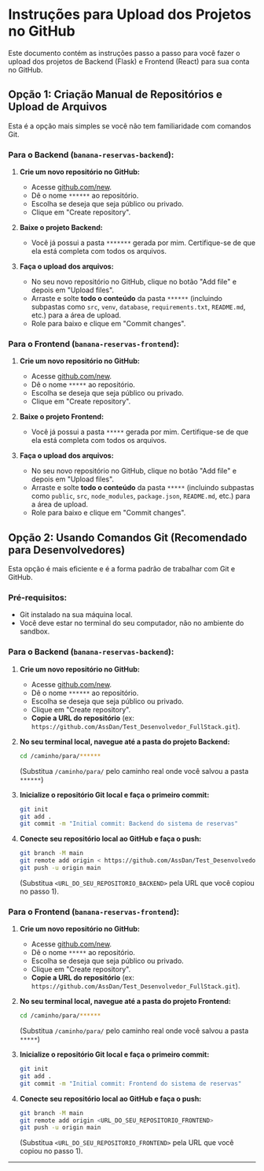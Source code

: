 # Instruções para Upload dos Projetos no GitHub

Este documento contém as instruções passo a passo para você fazer o upload dos projetos de Backend (Flask) e Frontend (React) para sua conta no GitHub.

## Opção 1: Criação Manual de Repositórios e Upload de Arquivos

Esta é a opção mais simples se você não tem familiaridade com comandos Git.

### Para o Backend (`banana-reservas-backend`):

1.  **Crie um novo repositório no GitHub:**
    *   Acesse [github.com/new](https://github.com/new).
    *   Dê o nome `******` ao repositório.
    *   Escolha se deseja que seja público ou privado.
    *   Clique em "Create repository".

2.  **Baixe o projeto Backend:**
    *   Você já possui a pasta `*******` gerada por mim. Certifique-se de que ela está completa com todos os arquivos.

3.  **Faça o upload dos arquivos:**
    *   No seu novo repositório no GitHub, clique no botão "Add file" e depois em "Upload files".
    *   Arraste e solte **todo o conteúdo** da pasta `******` (incluindo subpastas como `src`, `venv`, `database`, `requirements.txt`, `README.md`, etc.) para a área de upload.
    *   Role para baixo e clique em "Commit changes".

### Para o Frontend (`banana-reservas-frontend`):

1.  **Crie um novo repositório no GitHub:**
    *   Acesse [github.com/new](https://github.com/new).
    *   Dê o nome `*****` ao repositório.
    *   Escolha se deseja que seja público ou privado.
    *   Clique em "Create repository".

2.  **Baixe o projeto Frontend:**
    *   Você já possui a pasta `*****` gerada por mim. Certifique-se de que ela está completa com todos os arquivos.

3.  **Faça o upload dos arquivos:**
    *   No seu novo repositório no GitHub, clique no botão "Add file" e depois em "Upload files".
    *   Arraste e solte **todo o conteúdo** da pasta `*****` (incluindo subpastas como `public`, `src`, `node_modules`, `package.json`, `README.md`, etc.) para a área de upload.
    *   Role para baixo e clique em "Commit changes".

## Opção 2: Usando Comandos Git (Recomendado para Desenvolvedores)

Esta opção é mais eficiente e é a forma padrão de trabalhar com Git e GitHub.

### Pré-requisitos:
- Git instalado na sua máquina local.
- Você deve estar no terminal do seu computador, não no ambiente do sandbox.

### Para o Backend (`banana-reservas-backend`):

1.  **Crie um novo repositório no GitHub:**
    *   Acesse [github.com/new](https://github.com/new).
    *   Dê o nome `******` ao repositório.
    *   Escolha se deseja que seja público ou privado.
    *   Clique em "Create repository".
    *   **Copie a URL do repositório** (ex: `https://github.com/AssDan/Test_Desenvolvedor_FullStack.git`).

2.  **No seu terminal local, navegue até a pasta do projeto Backend:**
    ```bash
    cd /caminho/para/******
    ```
    (Substitua `/caminho/para/` pelo caminho real onde você salvou a pasta `******`)

3.  **Inicialize o repositório Git local e faça o primeiro commit:**
    ```bash
    git init
    git add .
    git commit -m "Initial commit: Backend do sistema de reservas"
    ```

4.  **Conecte seu repositório local ao GitHub e faça o push:**
    ```bash
    git branch -M main
    git remote add origin < https://github.com/AssDan/Test_Desenvolvedor_FullStack.git>
    git push -u origin main
    ```
    (Substitua `<URL_DO_SEU_REPOSITORIO_BACKEND>` pela URL que você copiou no passo 1).

### Para o Frontend (`banana-reservas-frontend`):

1.  **Crie um novo repositório no GitHub:**
    *   Acesse [github.com/new](https://github.com/new).
    *   Dê o nome `*****` ao repositório.
    *   Escolha se deseja que seja público ou privado.
    *   Clique em "Create repository".
    *   **Copie a URL do repositório** (ex: `https://github.com/AssDan/Test_Desenvolvedor_FullStack.git`).

2.  **No seu terminal local, navegue até a pasta do projeto Frontend:**
    ```bash
    cd /caminho/para/******
    ```
    (Substitua `/caminho/para/` pelo caminho real onde você salvou a pasta `*****`)

3.  **Inicialize o repositório Git local e faça o primeiro commit:**
    ```bash
    git init
    git add .
    git commit -m "Initial commit: Frontend do sistema de reservas"
    ```

4.  **Conecte seu repositório local ao GitHub e faça o push:**
    ```bash
    git branch -M main
    git remote add origin <URL_DO_SEU_REPOSITORIO_FRONTEND>
    git push -u origin main
    ```
    (Substitua `<URL_DO_SEU_REPOSITORIO_FRONTEND>` pela URL que você copiou no passo 1).

---

